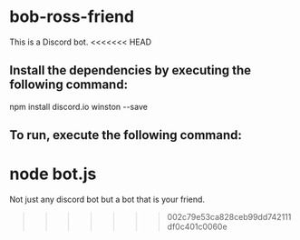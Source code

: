 # bob-ross-friend
This is a Discord bot.
<<<<<<< HEAD

## Install the dependencies by executing the following command:
npm install discord.io winston --save

## To run, execute the following command:
node bot.js
=======
Not just any discord bot but a bot that is your friend.
>>>>>>> 002c79e53ca828ceb99dd742111df0c401c0060e
